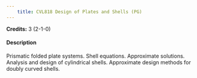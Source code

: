 ```yaml
---
    title: CVL818 Design of Plates and Shells (PG)
---
```

**Credits:** 3 (2-1-0)



#### Description 
Prismatic folded plate systems. Shell equations. Approximate solutions. Analysis and design of cylindrical shells. Approximate design methods for doubly curved shells.